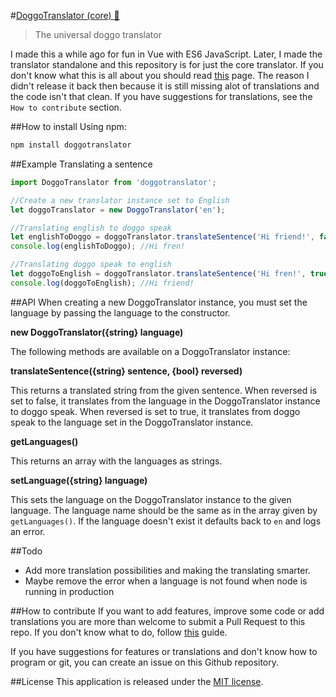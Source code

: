 #[DoggoTranslator (core) :dog:](https://gabbersaurus.github.io/DoggoTranslator/)
> The universal doggo translator

I made this a while ago for fun in Vue with ES6 JavaScript. Later, I made the translator standalone and this repository is for just the core translator. If you don't know what this is all about you should read [this](http://knowyourmeme.com/memes/doggo) page.
The reason I didn't release it back then because it is still missing alot of translations and the code isn't that clean. If you have suggestions for translations, see the `How to contribute` section.

##How to install
Using npm:
```bash
npm install doggotranslator
```

##Example
Translating a sentence

```js
import DoggoTranslator from 'doggotranslator';

//Create a new translator instance set to English
let doggoTranslator = new DoggoTranslator('en');

//Translating english to doggo speak
let englishToDoggo = doggoTranslator.translateSentence('Hi friend!', false);
console.log(englishToDoggo); //Hi fren!

//Translating doggo speak to english
let doggoToEnglish = doggoTranslator.translateSentence('Hi fren!', true);
console.log(doggoToEnglish); //Hi friend!
```

##API
When creating a new DoggoTranslator instance, you must set the language by passing the language to the constructor.

**new DoggoTranslator({string} language)**

The following methods are available on a DoggoTranslator instance:

**translateSentence({string} sentence, {bool} reversed)**

This returns a translated string from the given sentence.
When reversed is set to false, it translates from the language in the DoggoTranslator instance to doggo speak.
When reversed is set to true, it translates from doggo speak to the language set in the DoggoTranslator instance.

**getLanguages()**

This returns an array with the languages as strings.

**setLanguage({string} language)**

This sets the language on the DoggoTranslator instance to the given language. The language name should be the same as in the array given by `getLanguages()`. If the language doesn't exist it defaults back to `en` and logs an error.


##Todo
* Add more translation possibilities and making the translating smarter.
* Maybe remove the error when a language is not found when node is running in production

##How to contribute
If you want to add features, improve some code or add translations you are more than welcome to submit a Pull Request to this repo.
If you don't know what to do, follow [this](https://github.com/MarcDiethelm/contributing/blob/master/README.md) guide.

If you have suggestions for features or translations and don't know how to program or git, you can create an issue on this Github repository.

##License
This application is released under the [MIT license](https://github.com/Gabbersaurus/DoggoTranslatorCore/blob/master/LICENSE).